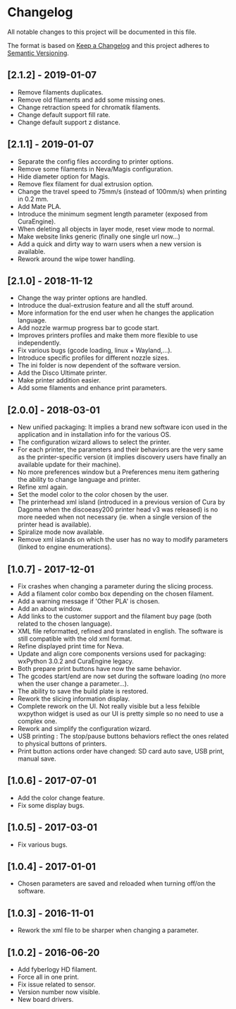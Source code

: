 # Changelog
All notable changes to this project will be documented in this file.

The format is based on [Keep a Changelog](http://keepachangelog.com/en/1.0.0/)
and this project adheres to [Semantic Versioning](http://semver.org/spec/v2.0.0.html).

## [2.1.2] - 2019-01-07
- Remove filaments duplicates.
- Remove old filaments and add some missing ones.
- Change retraction speed for chromatik filaments.
- Change default support fill rate.
- Change default support z distance.

## [2.1.1] - 2019-01-07
- Separate the config files according to printer options.
- Remove some filaments in Neva/Magis configuration.
- Hide diameter option for Magis.
- Remove flex filament for dual extrusion option.
- Change the travel speed to 75mm/s (instead of 100mm/s) when printing in 0.2 mm.
- Add Mate PLA.
- Introduce the minimum segment length parameter (exposed from CuraEngine).
- When deleting all objects in layer mode, reset view mode to normal.
- Make website links generic (finally one single url now...)
- Add a quick and dirty way to warn users when a new version is available.
- Rework around the wipe tower handling.

## [2.1.0] - 2018-11-12
- Change the way printer options are handled.
- Introduce the dual-extrusion feature and all the stuff around.
- More information for the end user when he changes the application language.
- Add nozzle warmup progress bar to gcode start.
- Improves printers profiles and make them more flexible to use independently.
- Fix various bugs (gcode loading, linux + Wayland,...).
- Introduce specific profiles for different nozzle sizes.
- The ini folder is now dependent of the software version.
- Add the Disco Ultimate printer.
- Make printer addition easier.
- Add some filaments and enhance print parameters.

## [2.0.0] - 2018-03-01
- New unified packaging: It implies a brand new software icon used in the application and in installation info for the various OS.
- The configuration wizard allows to select the printer.
- For each printer, the parameters and their behaviors are the very same as the printer-specific version (it implies discovery users have finally an available update for their machine).
- No more preferences window but a Preferences menu item gathering the ability to change language and printer.
- Refine xml again.
- Set the model color to the color chosen by the user.
- The printerhead xml island (introduced in a previous version of Cura by Dagoma when the discoeasy200 printer head v3 was released) is no more needed when not necessary (ie. when a single version of the printer head is available).
- Spiralize mode now available.
- Remove xml islands on which the user has no way to modify parameters (linked to engine enumerations).

## [1.0.7] - 2017-12-01
- Fix crashes when changing a parameter during the slicing process.
- Add a filament color combo box depending on the chosen filament.
- Add a warning message if 'Other PLA' is chosen.
- Add an about window.
- Add links to the customer support and the filament buy page (both related to the chosen language).
- XML file reformatted, refined and translated in english. The software is still compatible with the old xml format.
- Refine displayed print time for Neva.
- Update and align core components versions used for packaging: wxPython 3.0.2 and CuraEngine legacy.
- Both prepare print buttons have now the same behavior.
- The gcodes start/end are now set during the software loading (no more when the user change a parameter...).
- The ability to save the build plate is restored.
- Rework the slicing information display.
- Complete rework on the UI. Not really visible but a less felxible wxpython widget is used as our UI is pretty simple so no need to use a complex one.
- Rework and simplify the configuration wizard.
- USB printing : The stop/pause buttons behaviors reflect the ones related to physical buttons of printers.
- Print button actions order have changed: SD card auto save, USB print, manual save.

## [1.0.6] - 2017-07-01
- Add the color change feature.
- Fix some display bugs.

## [1.0.5] - 2017-03-01
- Fix various bugs.

## [1.0.4] - 2017-01-01
- Chosen parameters are saved and reloaded when turning off/on the software.

## [1.0.3] - 2016-11-01
- Rework the xml file to be sharper when changing a parameter.

## [1.0.2] - 2016-06-20
- Add fyberlogy HD filament.
- Force all in one print.
- Fix issue related to sensor.
- Version number now visible.
- New board drivers.
